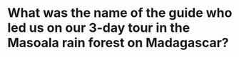 # What was the name of the guide who led us on our 3-day tour in the Masoala rain forest on Madagascar?


